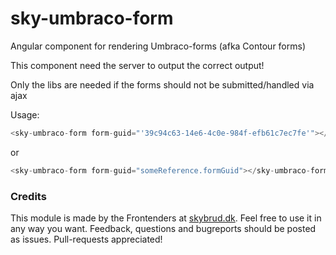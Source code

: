# sky-umbraco-form

Angular component for rendering Umbraco-forms (afka Contour forms)

This component need the server to output the correct output!

Only the libs are needed if the forms should not be submitted/handled via ajax

Usage:

```js
<sky-umbraco-form form-guid="'39c94c63-14e6-4c0e-984f-efb61c7ec7fe'"></sky-umbraco-form>
```

or

```js
<sky-umbraco-form form-guid="someReference.formGuid"></sky-umbraco-form>

```

### Credits

This module is made by the Frontenders at [skybrud.dk](http://www.skybrud.dk/). Feel free to use it in any way you want. Feedback, questions and bugreports should be posted as issues. Pull-requests appreciated!
